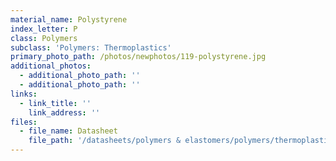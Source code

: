 ```yaml
---
material_name: Polystyrene
index_letter: P
class: Polymers
subclass: 'Polymers: Thermoplastics'
primary_photo_path: /photos/newphotos/119-polystyrene.jpg
additional_photos:
  - additional_photo_path: ''
  - additional_photo_path: ''
links:
  - link_title: ''
    link_address: ''
files:
  - file_name: Datasheet
    file_path: '/datasheets/polymers & elastomers/polymers/thermoplastics/polystyrene (ps).pdf'
---
```


